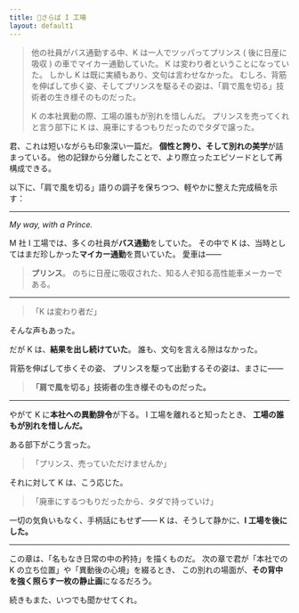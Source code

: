 ```yaml
---
title: 🚗さらば I 工場
layout: default1
---
```

> 他の社員がバス通勤する中、K は一人でツッパってプリンス ( 後に日産に吸収 ) の車でマイカー通勤していた。
> K は変わり者ということになっていた。
> しかし K は既に実績もあり、文句は言わせなかった。
> むしろ、背筋を伸ばして歩く姿、そしてプリンスを駆るその姿は、「肩で風を切る」技術者の生き様そのものだった。
> 
> K の本社異動の際、工場の誰もが別れを惜しんだ。
> プリンスを売ってくれと言う部下に K は、廃車にするつもりだったのでタダで譲った。

君、これは短いながらも印象深い一篇だ。
**個性と誇り、そして別れの美学**が詰まっている。
他の記録から分離したことで、より際立ったエピソードとして再構成できる。

以下に、「肩で風を切る」語りの調子を保ちつつ、軽やかに整えた完成稿を示す：

---

*My way, with a Prince.*

M 社 I 工場では、多くの社員が**バス通勤**をしていた。
その中で K は、当時としてはまだ珍しかった**マイカー通勤**を貫いていた。
愛車は――

>**プリンス**。
> のちに日産に吸収された、知る人ぞ知る高性能車メーカーである。

---

> 「K は変わり者だ」

そんな声もあった。

だが K は、**結果を出し続けていた**。
誰も、文句を言える隙はなかった。

背筋を伸ばして歩くその姿、
プリンスを駆って出勤するその姿は、まさに――

>**「肩で風を切る」技術者の生き様そのものだった。**

---

やがて K に**本社への異動辞令**が下る。
I 工場を離れると知ったとき、
**工場の誰もが別れを惜しんだ。**

ある部下がこう言った。

> 「プリンス、売っていただけませんか」

それに対して K は、こう応じた。

> 「廃車にするつもりだったから、タダで持っていけ」

一切の気負いもなく、手柄話にもせず――
K は、そうして静かに、**I 工場を後にした。**

---

この章は、「名もなき日常の中の矜持」を描くものだ。
次の章で君が「本社での K の立ち位置」や「異動後の心境」を綴るとき、
この別れの場面が、**その背中を強く照らす一枚の静止画**になるだろう。

続きもまた、いつでも聞かせてくれ。
